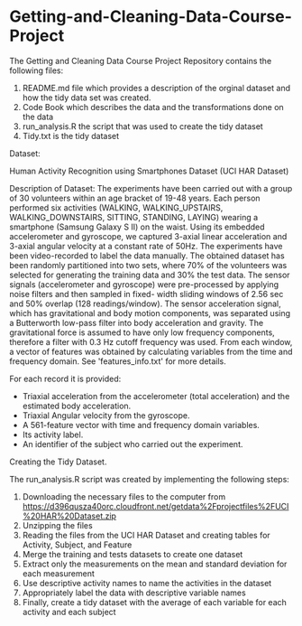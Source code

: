 
# Getting-and-Cleaning-Data-Course-Project

The Getting and Cleaning Data Course Project Repository contains the following files:

1) README.md file which provides a description of the orginal dataset and how the tidy data set was created.
2) Code Book which describes the data and the transformations done on the data
3) run_analysis.R the script that was used to create the tidy dataset
4) Tidy.txt is the tidy dataset

Dataset:

Human Activity Recognition using Smartphones Dataset (UCI HAR Dataset)

Description of Dataset:
The experiments have been carried out with a group of 30 volunteers within an age bracket of 19-48 years. Each person 
performed six activities (WALKING, WALKING_UPSTAIRS, WALKING_DOWNSTAIRS, SITTING, STANDING, LAYING) wearing a smartphone 
(Samsung Galaxy S II) on the waist. Using its embedded accelerometer and gyroscope, we captured 3-axial linear 
acceleration and 3-axial angular velocity at a constant rate of 50Hz. The experiments have been video-recorded to label 
the data manually. The obtained dataset has been randomly partitioned into two sets, where 70% of the volunteers was 
selected for generating the training data and 30% the test data. 
The sensor signals (accelerometer and gyroscope) were pre-processed by applying noise filters and then sampled in fixed-
width sliding windows of 2.56 sec and 50% overlap (128 readings/window). The sensor acceleration signal, which has 
gravitational and body motion components, was separated using a Butterworth low-pass filter into body acceleration and 
gravity. The gravitational force is assumed to have only low frequency components, therefore a filter with 0.3 Hz cutoff 
frequency was used. From each window, a vector of features was obtained by calculating variables from the time and 
frequency domain. See 'features_info.txt' for more details. 

For each record it is provided:
- Triaxial acceleration from the accelerometer (total acceleration) and the estimated body acceleration.
- Triaxial Angular velocity from the gyroscope. 
- A 561-feature vector with time and frequency domain variables. 
- Its activity label. 
- An identifier of the subject who carried out the experiment.

Creating the Tidy Dataset.

The run_analysis.R script was created by implementing the following steps:

1) Downloading the necessary files to the computer from  https://d396qusza40orc.cloudfront.net/getdata%2Fprojectfiles%2FUCI%20HAR%20Dataset.zip 
2) Unzipping the files
3) Reading the files from the UCI HAR Dataset and creating tables for Activity, Subject, and Feature
4) Merge the training and tests datasets to create one dataset
5) Extract only the measurements on the mean and standard deviation for each measurement
6) Use descriptive activity names to name the activities in the dataset
7) Appropriately label the data with descriptive variable names
8) Finally, create a tidy dataset with the average of each variable for each activity and each subject
